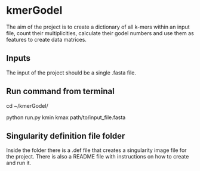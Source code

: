 # kmerGodel
The aim of the project is to create a dictionary of all k-mers within an input file, count their multiplicities, calculate their godel numbers and use them as features to create data matrices.

## Inputs
The input of the project should be a single .fasta file.

## Run command from terminal
cd ~/kmerGodel/

python run.py kmin kmax path/to/input_file.fasta

## Singularity definition file folder
Inside the folder there is a .def file that creates a singularity image file for the project.
There is also a README file with instructions on how to create and run it.
